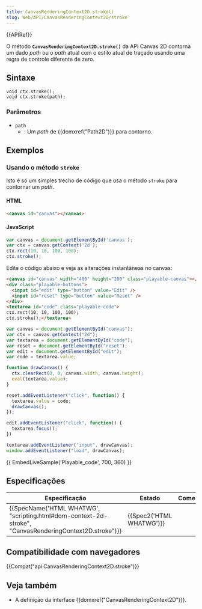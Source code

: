 ```yaml
---
title: CanvasRenderingContext2D.stroke()
slug: Web/API/CanvasRenderingContext2D/stroke
---
```

{{APIRef}}

O método **`CanvasRenderingContext2D.stroke()`** da API Canvas 2D contorna um dado _path_ ou o _path_ atual com o estilo atual de traçado usando uma regra de controle diferente de zero.

## Sintaxe

```
void ctx.stroke();
void ctx.stroke(path);
```

### Parâmetros

- `path`
  - : Um _path_ de {{domxref("Path2D")}} para contorno.

## Exemplos

### Usando o método `stroke`

Isto é só um simples trecho de código que usa o método `stroke` para contornar um _path_.

#### HTML

```html
<canvas id="canvas"></canvas>
```

#### JavaScript

```js
var canvas = document.getElementById('canvas');
var ctx = canvas.getContext('2d');
ctx.rect(10, 10, 100, 100);
ctx.stroke();
```

Edite o código abaixo e veja as alterações instantâneas no canvas:

```html hidden
<canvas id="canvas" width="400" height="200" class="playable-canvas"></canvas>
<div class="playable-buttons">
  <input id="edit" type="button" value="Edit" />
  <input id="reset" type="button" value="Reset" />
</div>
<textarea id="code" class="playable-code">
ctx.rect(10, 10, 100, 100);
ctx.stroke();</textarea>
```

```js hidden
var canvas = document.getElementById("canvas");
var ctx = canvas.getContext("2d");
var textarea = document.getElementById("code");
var reset = document.getElementById("reset");
var edit = document.getElementById("edit");
var code = textarea.value;

function drawCanvas() {
  ctx.clearRect(0, 0, canvas.width, canvas.height);
  eval(textarea.value);
}

reset.addEventListener("click", function() {
  textarea.value = code;
  drawCanvas();
});

edit.addEventListener("click", function() {
  textarea.focus();
})

textarea.addEventListener("input", drawCanvas);
window.addEventListener("load", drawCanvas);
```

{{ EmbedLiveSample('Playable_code', 700, 360) }}

## Especificações

| Especificação                                                                                                                            | Estado                           | Comentário |
| ---------------------------------------------------------------------------------------------------------------------------------------- | -------------------------------- | ---------- |
| {{SpecName('HTML WHATWG', "scripting.html#dom-context-2d-stroke", "CanvasRenderingContext2D.stroke")}} | {{Spec2('HTML WHATWG')}} |            |

## Compatibilidade com navegadores

{{Compat("api.CanvasRenderingContext2D.stroke")}}

## Veja também

- A definição da interface {{domxref("CanvasRenderingContext2D")}}.
